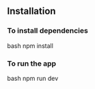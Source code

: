 ## Installation

### To install dependencies
bash
  npm install 

### To run the app
bash
  npm run dev
